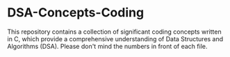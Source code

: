 # DSA-Concepts-Coding
This repository contains a collection of significant coding concepts written in C, which provide a comprehensive understanding of Data Structures and Algorithms (DSA). 
Please don't mind the numbers in front of each file.
